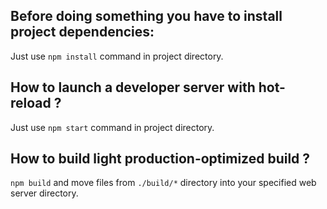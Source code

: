 ## Before doing something you have to install project dependencies:
Just use `npm install` command in project directory.

## How to launch a developer server with hot-reload ?
Just use `npm start` command in project directory.
## How to build light production-optimized build ?
`npm build` and move files from `./build/*` directory into your specified web server directory.
